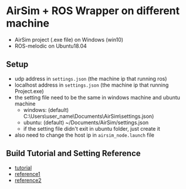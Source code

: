 # AirSim + ROS Wrapper on different machine
- AirSim project (.exe file) on Windows (win10)
- ROS-melodic on Ubuntu18.04

## Setup 
- udp address in `settings.json` (the machine ip that running ros)
- localhost address in `settings.json` (the machine ip that running Project.exe)
- the setting file need to be the same in windows machine and ubuntu machine
  - windows: (default) C:\Users\user_name\Documents\AirSim\settings.json)
  - ubuntu: (default) ~/Documents/AirSim/settings.json
  - if the setting file didn't exit in ubuntu folder, just create it 
- also need to change the host ip in `airsim_node.launch` file
  
## Build Tutorial and Setting Reference
- [tutorial](<https://microsoft.github.io/AirSim/airsim_ros_pkgs/>)
- [reference1](<https://github.com/microsoft/AirSim/issues/2954>)
- [reference2](<https://github.com/microsoft/AirSim/issues/2850>)
